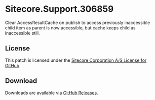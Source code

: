 # Sitecore.Support.306859
Clear AccessResultCache on publish to access previously inaccessible child item as parent is now accessible, but cache keeps child as inaccessible still.

## License  
This patch is licensed under the [Sitecore Corporation A/S License for GitHub](https://github.com/sitecoresupport/Sitecore.Support.306859/blob/master/LICENSE).  

## Download  
Downloads are available via [GitHub Releases](https://github.com/sitecoresupport/Sitecore.Support.306859/releases).  
